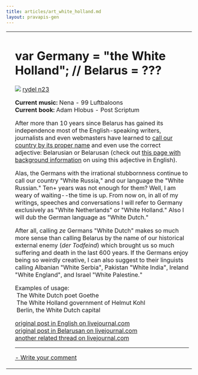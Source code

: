 ```yaml
---
title: articles/art_white_holland.md 
layout: pravapis-gen
---
```



<table>
<tbody>
<tr class="odd">
<td>
</td>
<td>
<h1 id="var-germany-the-white-holland-belarus">var Germany = "the White Holland"; // Belarus = ???<br />
</h1>
<p><img src="smiley/smiley1.gif" /> <a href="http://www.livejournal.com/users/rydel23/">rydel n23</a></p>
<p><strong>Current music:</strong> Nena - 99 Luftbaloons<br />
<strong>Current book:</strong> Adam Hlobus - Post Scriptum</p>
<p>After more than 10 years since Belarus has gained its independence most of the English-speaking writers, journalists and even webmasters have learned to <a href="articles/art_belarus_name.html">call our country by its proper name</a> and even use the correct adjective: Belarusian or Belarusan (check out <a href="http://www.belarus-misc.org/bel-one.htm">this page with background information</a> on using this adjective in English).</p>
<p>Alas, the Germans with the irrational stubbornness continue to call our country "White Russia," and our language the "White Russian." Ten+ years was not enough for them? Well, I am weary of waiting--the time is up. From now on, in all of my writings, speeches and conversations I will refer to Germany exclusively as "White Netherlands" or "White Holland." Also I will dub the German language as "White Dutch."</p>
<p>After all, calling <em>ze</em> Germans "White Dutch" makes so much more sense than calling Belarus by the name of our historical external enemy (<em>der Todfeind</em>) which brought us so much suffering and death in the last 600 years. If the Germans enjoy being so weirdly creative, I can also suggest to their linguists calling Albanian "White Serbia", Pakistan "White India", Ireland "White England", and Israel "White Palestine."</p>
<p>Examples of usage:<br />
 The White Dutch poet Goethe<br />
 The White Holland government of Helmut Kohl<br />
 Berlin, the White Dutch capital<br />
</p>
<p><span class="small"><a href="http://www.livejournal.com/talkread.bml?journal=rydel23&amp;itemid=48466">original post in English on livejournal.com</a><br />
<a href="http://www.livejournal.com/talkread.bml?journal=rydel23&amp;itemid=45678">original post in Belarusan on livejournal.com</a><br />
<a href="http://www.livejournal.com/talkread.bml?journal=linguaphiles&amp;itemid=111091&amp;view=1186291#t1186291">another related thread on livejournal.com</a></span></p>
<hr />
<p><span class="small"><a href="gb_add.html?ref=http%3A%2F%2Fwww%2Epravapis%2Eorg%2Fart%5Fwhite%5Fholland%2Easp">- Write your comment</a></span></p></td>
</tr>
</tbody>
</table>
